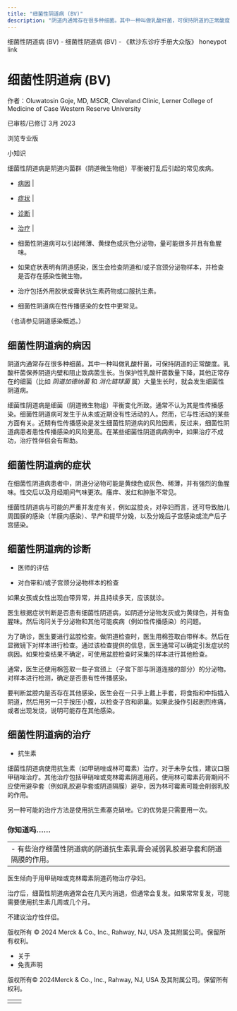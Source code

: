 ```yaml
---
title: "细菌性阴道病 (BV)"
description: "阴道内通常存在很多种细菌。其中一种叫做乳酸杆菌，可保持阴道的正常酸度。乳酸杆菌保养阴道内壁和阻止致病菌生长。当保护性乳酸杆菌数量下降，其他正常存在的细菌（比如 _阴道加德纳菌_ 和 _消化链球菌_ 属）大量生长时，就会发生细菌性阴道病。"
---
```


﻿细菌性阴道病 (BV) - 细菌性阴道病 (BV) - 《默沙东诊疗手册大众版》 honeypot link

# 细菌性阴道病 (BV)

作者：Oluwatosin Goje, MD, MSCR, Cleveland Clinic, Lerner College of Medicine of Case
Western Reserve University

已审核/已修订 3月 2023

浏览专业版

小知识

细菌性阴道病是阴道内菌群（阴道微生物组）平衡被打乱后引起的常见疾病。

- [病因](#病因_v803984_zh) \|
- [症状](#症状_v803990_zh) \|
- [诊断](#诊断_v21850155_zh) \|
- [治疗](#治疗_v804004_zh) \|

- 细菌性阴道病可以引起稀薄、黄绿色或灰色分泌物，量可能很多并且有鱼腥味。

- 如果症状表明有阴道感染，医生会检查阴道和/或子宫颈分泌物样本，并检查是否存在感染性微生物。

- 治疗包括外用胶状或膏状抗生素药物或口服抗生素。

- 细菌性阴道病在性传播感染的女性中更常见。


（也请参见阴道感染概述。）

## 细菌性阴道病的病因

阴道内通常存在很多种细菌。其中一种叫做乳酸杆菌，可保持阴道的正常酸度。乳酸杆菌保养阴道内壁和阻止致病菌生长。当保护性乳酸杆菌数量下降，其他正常存在的细菌（比如 _阴道加德纳菌_ 和 _消化链球菌_ 属）大量生长时，就会发生细菌性阴道病。

细菌性阴道病是细菌（阴道微生物组）平衡变化所致。通常不认为其是性传播感染。细菌性阴道病可发生于从未或近期没有性活动的人。然而，它与性活动的某些方面有关。近期有性传播感染是发生细菌性阴道病的风险因素，反过来，细菌性阴道病患者患性传播感染的风险更高。在某些细菌性阴道病病例中，如果治疗不成功，治疗性伴侣会有帮助。

## 细菌性阴道病的症状

在细菌性阴道病患者中，阴道分泌物可能是黄绿色或灰色、稀薄，并有强烈的鱼腥味。性交后以及月经期间气味更浓。瘙痒、发红和肿胀不常见。

细菌性阴道病与可能的严重并发症有关，例如盆腔炎，对孕妇而言，还可导致胎儿周围膜的感染（羊膜内感染）、早产和提早分娩，以及分娩后子宫感染或流产后子宫感染。

## 细菌性阴道病的诊断

- 医师的评估

- 对白带和/或子宫颈分泌物样本的检查


如果女孩或女性出现白带异常，并且持续多天，应该就诊。

医生根据症状判断是否患有细菌性阴道病，如阴道分泌物发灰或为黄绿色，并有鱼腥味。然后询问关于分泌物和其他可能疾病（例如性传播感染）的问题。

为了确诊，医生要进行盆腔检查。做阴道检查时，医生用棉签取白带样本。然后在显微镜下对样本进行检查。通过该检查提供的信息，医生通常可以确定引发症状的病因。如果检查结果不确定，可使用盆腔检查时采集的样本进行其他检查。

通常，医生还使用棉签取一些子宫颈上（子宫下部与阴道连接的部分）的分泌物。对样本进行检测，确定是否患有性传播感染。

要判断盆腔内是否存在其他感染，医生会在一只手上戴上手套，将食指和中指插入阴道，然后用另一只手按压小腹，以检查子宫和卵巢。如果此操作引起剧烈疼痛，或者出现发烧，说明可能存在其他感染。

## 细菌性阴道病的治疗

- 抗生素


细菌性阴道病使用抗生素（如甲硝唑或林可霉素）治疗。对于未孕女性，建议口服甲硝唑治疗。其他治疗包括甲硝唑或克林霉素阴道用药。使用林可霉素药膏期间不应使用避孕套（例如乳胶避孕套或阴道隔膜）避孕，因为林可霉素可能会削弱乳胶的作用。

另一种可能的治疗方法是使用抗生素塞克硝唑。它的优势是只需要用一次。

### 你知道吗……

|     |
| --- |
| - 有些治疗细菌性阴道病的阴道抗生素乳膏会减弱乳胶避孕套和阴道隔膜的作用。 |

医生倾向于用甲硝唑或克林霉素阴道药物治疗孕妇。

治疗后，细菌性阴道病通常会在几天内消退，但通常会复发。如果常常复发，可能需要使用抗生素几周或几个月。

不建议治疗性伴侣。



版权所有 © 2024
Merck & Co., Inc., Rahway, NJ, USA 及其附属公司。保留所有权利。

- 关于
- 免责声明

版权所有© 2024Merck & Co., Inc., Rahway, NJ, USA 及其附属公司。保留所有权利。

|     |     |
| --- | --- |
|  |  |